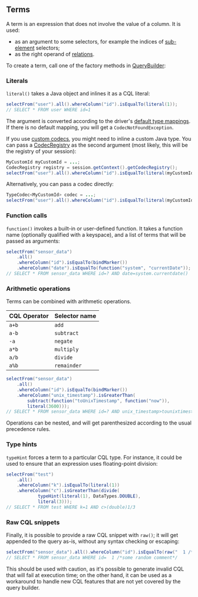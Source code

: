 ## Terms

A term is an expression that does not involve the value of a column. It is used:

* as an argument to some selectors, for example the indices of [sub-element](../select/#sub-element)
  selectors;
* as the right operand of [relations](../relation).

To create a term, call one of the factory methods in [QueryBuilder]:

### Literals

`literal()` takes a Java object and inlines it as a CQL literal:

```java
selectFrom("user").all().whereColumn("id").isEqualTo(literal(1));
// SELECT * FROM user WHERE id=1
```

The argument is converted according to the driver's
[default type mappings](../../core/#cql-to-java-type-mapping). If there is no default mapping, you
will get a `CodecNotFoundException`.

If you use [custom codecs](../../core/custom_codecs), you might need to inline a custom Java type.
You can pass a [CodecRegistry] as the second argument (most likely, this will be the registry of
your session):

```java
MyCustomId myCustomId = ...;
CodecRegistry registry = session.getContext().getCodecRegistry();
selectFrom("user").all().whereColumn("id").isEqualTo(literal(myCustomId, registry));
```

Alternatively, you can pass a codec directly:

```java
TypeCodec<MyCustomId> codec = ...;
selectFrom("user").all().whereColumn("id").isEqualTo(literal(myCustomId, codec));
```

### Function calls

`function()` invokes a built-in or user-defined function. It takes a function name (optionally
qualified with a keyspace), and a list of terms that will be passed as arguments:

```java
selectFrom("sensor_data")
    .all()
    .whereColumn("id").isEqualTo(bindMarker())
    .whereColumn("date").isEqualTo(function("system", "currentDate"));
// SELECT * FROM sensor_data WHERE id=? AND date=system.currentdate()
```

### Arithmetic operations

Terms can be combined with arithmetic operations.

| CQL Operator | Selector name |
|--------------|---------------|
| `a+b`        | `add`         |
| `a-b`        | `subtract`    |
| `-a`         | `negate`      |
| `a*b`        | `multiply`    |
| `a/b`        | `divide`      |
| `a%b`        | `remainder`   |

```java
selectFrom("sensor_data")
    .all()
    .whereColumn("id").isEqualTo(bindMarker())
    .whereColumn("unix_timestamp").isGreaterThan(
        subtract(function("toUnixTimestamp", function("now")),
        literal(3600)));
// SELECT * FROM sensor_data WHERE id=? AND unix_timestamp>tounixtimestamp(now())-3600
```

Operations can be nested, and will get parenthesized according to the usual precedence rules.

### Type hints

`typeHint` forces a term to a particular CQL type. For instance, it could be used to ensure that an
expression uses floating-point division:

```java
selectFrom("test")
    .all()
    .whereColumn("k").isEqualTo(literal(1))
    .whereColumn("c").isGreaterThan(divide(
            typeHint(literal(1), DataTypes.DOUBLE), 
            literal(3)));
// SELECT * FROM test WHERE k=1 AND c>(double)1/3
```

### Raw CQL snippets

Finally, it is possible to provide a raw CQL snippet with `raw()`; it will get appended to the query
as-is, without any syntax checking or escaping:

```java
selectFrom("sensor_data").all().whereColumn("id").isEqualTo(raw("  1 /*some random comment*/"));
// SELECT * FROM sensor_data WHERE id=  1 /*some random comment*/
```

This should be used with caution, as it's possible to generate invalid CQL that will fail at
execution time; on the other hand, it can be used as a workaround to handle new CQL features that
are not yet covered by the query builder.

[QueryBuilder]:  https://docs.datastax.com/en/drivers/java/4.3/com/datastax/oss/driver/api/querybuilder/QueryBuilder.html
[CodecRegistry]: https://docs.datastax.com/en/drivers/java/4.3/com/datastax/oss/driver/api/core/type/codec/registry/CodecRegistry.html